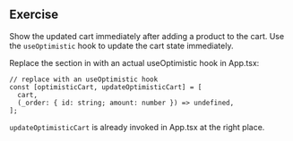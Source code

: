## Exercise

Show the updated cart immediately after adding a product to the cart. Use the `useOptimistic` hook to update the cart state immediately.

Replace the section in with an actual useOptimistic hook in App.tsx:

```tsx
// replace with an useOptimistic hook
const [optimisticCart, updateOptimisticCart] = [
  cart,
  (_order: { id: string; amount: number }) => undefined,
];
```

`updateOptimisticCart` is already invoked in App.tsx at the right place.
